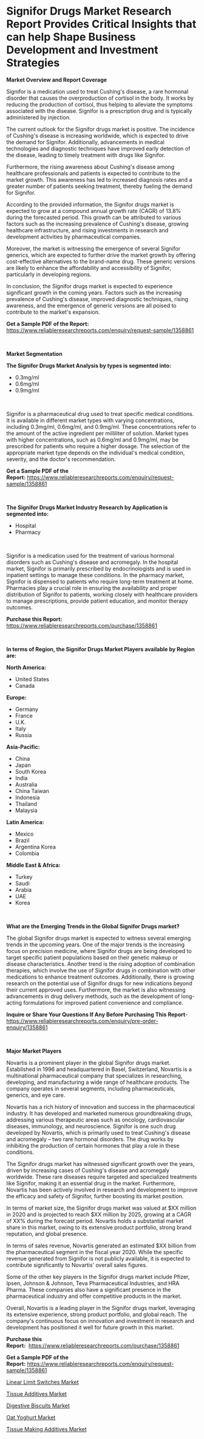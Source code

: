 <p><h1>Signifor Drugs Market Research Report Provides Critical Insights that can help Shape Business Development and Investment Strategies</h1></p><p><strong>Market Overview and Report Coverage</strong></p>
<p><p>Signifor is a medication used to treat Cushing's disease, a rare hormonal disorder that causes the overproduction of cortisol in the body. It works by reducing the production of cortisol, thus helping to alleviate the symptoms associated with the disease. Signifor is a prescription drug and is typically administered by injection.</p><p>The current outlook for the Signifor drugs market is positive. The incidence of Cushing's disease is increasing worldwide, which is expected to drive the demand for Signifor. Additionally, advancements in medical technologies and diagnostic techniques have improved early detection of the disease, leading to timely treatment with drugs like Signifor.</p><p>Furthermore, the rising awareness about Cushing's disease among healthcare professionals and patients is expected to contribute to the market growth. This awareness has led to increased diagnosis rates and a greater number of patients seeking treatment, thereby fueling the demand for Signifor.</p><p>According to the provided information, the Signifor drugs market is expected to grow at a compound annual growth rate (CAGR) of 13.8% during the forecasted period. This growth can be attributed to various factors such as the increasing prevalence of Cushing's disease, growing healthcare infrastructure, and rising investments in research and development activities by pharmaceutical companies.</p><p>Moreover, the market is witnessing the emergence of several Signifor generics, which are expected to further drive the market growth by offering cost-effective alternatives to the brand-name drug. These generic versions are likely to enhance the affordability and accessibility of Signifor, particularly in developing regions.</p><p>In conclusion, the Signifor drugs market is expected to experience significant growth in the coming years. Factors such as the increasing prevalence of Cushing's disease, improved diagnostic techniques, rising awareness, and the emergence of generic versions are all poised to contribute to the market's expansion.</p></p>
<p><strong>Get a Sample PDF of the Report:</strong> <a href="https://www.reliableresearchreports.com/enquiry/request-sample/1358861">https://www.reliableresearchreports.com/enquiry/request-sample/1358861</a></p>
<p>&nbsp;</p>
<p><strong>Market Segmentation</strong></p>
<p><strong>The Signifor Drugs Market Analysis by types is segmented into:</strong></p>
<p><ul><li>0.3mg/ml</li><li>0.6mg/ml</li><li>0.9mg/ml</li></ul></p>
<p>&nbsp;</p>
<p><p>Signifor is a pharmaceutical drug used to treat specific medical conditions. It is available in different market types with varying concentrations, including 0.3mg/ml, 0.6mg/ml, and 0.9mg/ml. These concentrations refer to the amount of the active ingredient per milliliter of solution. Market types with higher concentrations, such as 0.6mg/ml and 0.9mg/ml, may be prescribed for patients who require a higher dosage. The selection of the appropriate market type depends on the individual's medical condition, severity, and the doctor's recommendation.</p></p>
<p><strong>Get a Sample PDF of the Report:</strong>&nbsp;<a href="https://www.reliableresearchreports.com/enquiry/request-sample/1358861">https://www.reliableresearchreports.com/enquiry/request-sample/1358861</a></p>
<p>&nbsp;</p>
<p><strong>The Signifor Drugs Market Industry Research by Application is segmented into:</strong></p>
<p><ul><li>Hospital</li><li>Pharmacy</li></ul></p>
<p>&nbsp;</p>
<p><p>Signifor is a medication used for the treatment of various hormonal disorders such as Cushing's disease and acromegaly. In the hospital market, Signifor is primarily prescribed by endocrinologists and is used in inpatient settings to manage these conditions. In the pharmacy market, Signifor is dispensed to patients who require long-term treatment at home. Pharmacies play a crucial role in ensuring the availability and proper distribution of Signifor to patients, working closely with healthcare providers to manage prescriptions, provide patient education, and monitor therapy outcomes.</p></p>
<p><strong>Purchase this Report:</strong>&nbsp; <a href="https://www.reliableresearchreports.com/purchase/1358861">https://www.reliableresearchreports.com/purchase/1358861</a></p>
<p>&nbsp;</p>
<p><strong>In terms of Region, the Signifor Drugs Market Players available by Region are:</strong></p>
<p>
    <p> <strong> North America: </strong>
        <ul>
            <li>United States</li>
            <li>Canada</li>
        </ul>
        </p> 
    <p> <strong> Europe: </strong>
        <ul>
            <li>Germany</li>
            <li>France</li>
            <li>U.K.</li>
            <li>Italy</li>
            <li>Russia</li>
        </ul>
        </p> 
    <p> <strong> Asia-Pacific: </strong>
        <ul>
            <li>China</li>
            <li>Japan</li>
            <li>South Korea</li>
            <li>India</li>
            <li>Australia</li>
            <li>China Taiwan</li>
            <li>Indonesia</li>
            <li>Thailand</li>
            <li>Malaysia</li>
        </ul>
        </p> 
    <p> <strong> Latin America: </strong>
        <ul>
            <li>Mexico</li>
            <li>Brazil</li>
            <li>Argentina Korea</li>
            <li>Colombia</li>
        </ul>
        </p> 
    <p> <strong> Middle East & Africa: </strong>
        <ul>
            <li>Turkey</li>
            <li>Saudi</li>
            <li>Arabia</li>
            <li>UAE</li>
            <li>Korea</li>
        </ul>
    </p>
    </p>
<p>&nbsp;</p>
<p><strong>What are the Emerging Trends in the Global Signifor Drugs market?</strong></p>
<p><p>The global Signifor drugs market is expected to witness several emerging trends in the upcoming years. One of the major trends is the increasing focus on precision medicine, where Signifor drugs are being developed to target specific patient populations based on their genetic makeup or disease characteristics. Another trend is the rising adoption of combination therapies, which involve the use of Signifor drugs in combination with other medications to enhance treatment outcomes. Additionally, there is growing research on the potential use of Signifor drugs for new indications beyond their current approved uses. Furthermore, the market is also witnessing advancements in drug delivery methods, such as the development of long-acting formulations for improved patient convenience and compliance.</p></p>
<p><strong>Inquire or Share Your Questions If Any Before Purchasing This Report</strong>- <a href="https://www.reliableresearchreports.com/enquiry/pre-order-enquiry/1358861">https://www.reliableresearchreports.com/enquiry/pre-order-enquiry/1358861</a></p>
<p>&nbsp;</p>
<p><strong>Major Market Players</strong></p>
<p><p>Novartis is a prominent player in the global Signifor drugs market. Established in 1996 and headquartered in Basel, Switzerland, Novartis is a multinational pharmaceutical company that specializes in researching, developing, and manufacturing a wide range of healthcare products. The company operates in several segments, including pharmaceuticals, generics, and eye care.</p><p>Novartis has a rich history of innovation and success in the pharmaceutical industry. It has developed and marketed numerous groundbreaking drugs, addressing various therapeutic areas such as oncology, cardiovascular diseases, immunology, and neuroscience. Signifor is one such drug developed by Novartis, which is primarily used to treat Cushing's disease and acromegaly – two rare hormonal disorders. The drug works by inhibiting the production of certain hormones that play a role in these conditions.</p><p>The Signifor drugs market has witnessed significant growth over the years, driven by increasing cases of Cushing's disease and acromegaly worldwide. These rare diseases require targeted and specialized treatments like Signifor, making it an essential drug in the market. Furthermore, Novartis has been actively involved in research and development to improve the efficacy and safety of Signifor, further boosting its market position.</p><p>In terms of market size, the Signifor drugs market was valued at $XX million in 2020 and is projected to reach $XX million by 2025, growing at a CAGR of XX% during the forecast period. Novartis holds a substantial market share in this market, owing to its extensive product portfolio, strong brand reputation, and global presence.</p><p>In terms of sales revenue, Novartis generated an estimated $XX billion from the pharmaceutical segment in the fiscal year 2020. While the specific revenue generated from Signifor is not publicly available, it is expected to contribute significantly to Novartis' overall sales figures.</p><p>Some of the other key players in the Signifor drugs market include Pfizer, Ipsen, Johnson & Johnson, Teva Pharmaceutical Industries, and HRA Pharma. These companies also have a significant presence in the pharmaceutical industry and offer competitive products in the market.</p><p>Overall, Novartis is a leading player in the Signifor drugs market, leveraging its extensive experience, strong product portfolio, and global reach. The company's continuous focus on innovation and investment in research and development has positioned it well for future growth in this market.</p></p>
<p><strong>Purchase this Report:</strong>&nbsp;&nbsp;<a href="https://www.reliableresearchreports.com/purchase/1358861">https://www.reliableresearchreports.com/purchase/1358861</a></p>
<p></p>
<p><strong>Get a Sample PDF of the Report:</strong>&nbsp;<a href="https://www.reliableresearchreports.com/enquiry/request-sample/1358861">https://www.reliableresearchreports.com/enquiry/request-sample/1358861</a></p>
<p><p><a href="https://www.linkedin.com/pulse/linear-limit-switches-market-size-2023-2030-global-industrial-zky4c/">Linear Limit Switches Market</a></p><p><a href="https://medium.com/@norvalolson/tissue-additives-market-size-growth-forecast-2023-2030-0687b7066f0f">Tissue Additives Market</a></p><p><a href="https://www.linkedin.com/pulse/digestive-biscuits-market-size-share-amp-trends-analysis-report-qlzne/">Digestive Biscuits Market</a></p><p><a href="https://www.linkedin.com/pulse/oat-yoghurt-market-challenges-opportunities-growth-drivers-atave/">Oat Yoghurt Market</a></p><p><a href="https://medium.com/@beauhagenes2023/tissue-making-additives-market-size-growth-forecast-2023-2030-ed8e42182bc0">Tissue Making Additives Market</a></p></p>